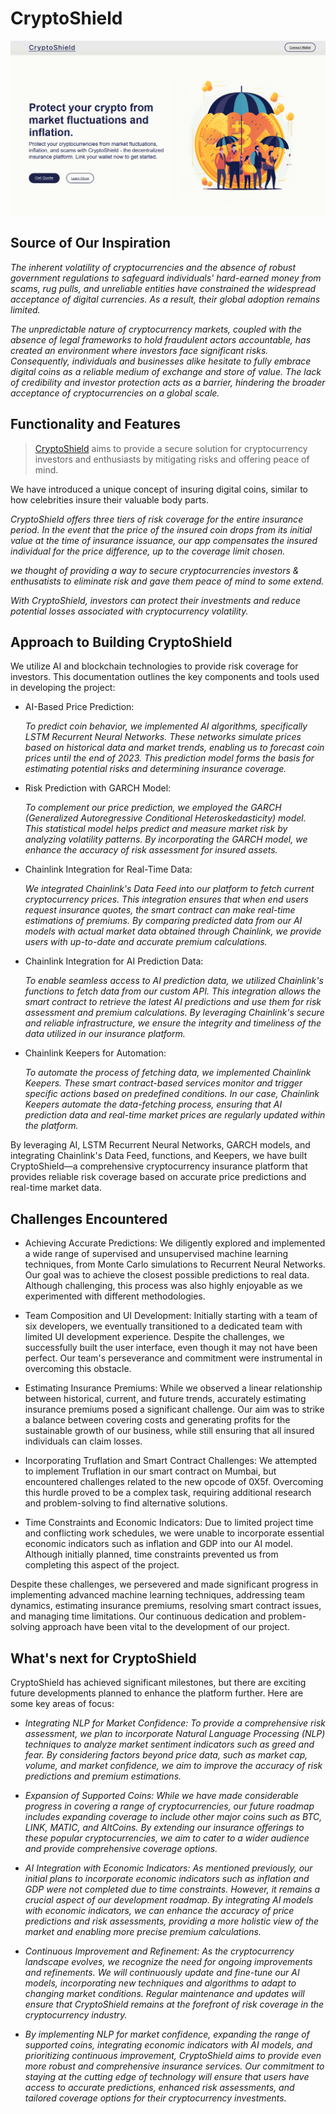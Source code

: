 # CryptoShield

![crypto](./coins/CryptoShield.png)

## **Source of Our Inspiration**

*The inherent volatility of cryptocurrencies and the absence of robust government regulations to safeguard individuals' hard-earned money from scams, rug pulls, and unreliable entities have constrained the widespread acceptance of digital currencies. As a result, their global adoption remains limited.* 

*The unpredictable nature of cryptocurrency markets, coupled with the absence of legal frameworks to hold fraudulent actors accountable, has created an environment where investors face significant risks. Consequently, individuals and businesses alike hesitate to fully embrace digital coins as a reliable medium of exchange and store of value. The lack of credibility and investor protection acts as a barrier, hindering the broader acceptance of cryptocurrencies on a global scale.*


## **Functionality and Features**

>[CryptoShield](https://cryptoshield-app.netlify.app/) aims to provide a secure solution for cryptocurrency investors and enthusiasts by mitigating risks and offering peace of mind.


We have introduced a unique concept of insuring digital coins, similar to how celebrities insure their valuable body parts.

*CryptoShield offers three tiers of risk coverage for the entire insurance period. In the event that the price of the insured coin drops from its initial value at the time of insurance issuance, our app compensates the insured individual for the price difference, up to the coverage limit chosen.*


*we thought of providing a way to secure cryptocurrencies investors & enthusatists to eliminate risk and gave them peace of mind to some extend.*

*With CryptoShield, investors can protect their investments and reduce potential losses associated with cryptocurrency volatility.*

## **Approach to Building CryptoShield**
We utilize AI and blockchain technologies to provide risk coverage for investors. This documentation outlines the key components and tools used in developing the project:

- AI-Based Price Prediction:

    *To predict coin behavior, we implemented AI algorithms, specifically LSTM Recurrent Neural Networks. These networks simulate prices based on historical data and market trends, enabling us to forecast coin prices until the end of 2023. This prediction model forms the basis for estimating potential risks and determining insurance coverage.*

- Risk Prediction with GARCH Model:

    *To complement our price prediction, we employed the GARCH (Generalized Autoregressive Conditional Heteroskedasticity) model. This statistical model helps predict and measure market risk by analyzing volatility patterns. By incorporating the GARCH model, we enhance the accuracy of risk assessment for insured assets.*

- Chainlink Integration for Real-Time Data:

    *We integrated Chainlink's Data Feed into our platform to fetch current cryptocurrency prices. This integration ensures that when end users request insurance quotes, the smart contract can make real-time estimations of premiums. By comparing predicted data from our AI models with actual market data obtained through Chainlink, we provide users with up-to-date and accurate premium calculations.*

- Chainlink Integration for AI Prediction Data:

    *To enable seamless access to AI prediction data, we utilized Chainlink's functions to fetch data from our custom API. This integration allows the smart contract to retrieve the latest AI predictions and use them for risk assessment and premium calculations. By leveraging Chainlink's secure and reliable infrastructure, we ensure the integrity and timeliness of the data utilized in our insurance platform.*


- Chainlink Keepers for Automation:

    *To automate the process of fetching data, we implemented Chainlink Keepers. These smart contract-based services monitor and trigger specific actions based on predefined conditions. In our case, Chainlink Keepers automate the data-fetching process, ensuring that AI prediction data and real-time market prices are regularly updated within the platform.*


By leveraging AI, LSTM Recurrent Neural Networks, GARCH models, and integrating Chainlink's Data Feed, functions, and Keepers, we have built CryptoShield—a comprehensive cryptocurrency insurance platform that provides reliable risk coverage based on accurate price predictions and real-time market data.


## **Challenges Encountered**

- Achieving Accurate Predictions: We diligently explored and implemented a wide range of supervised and unsupervised machine learning techniques, from Monte Carlo simulations to Recurrent Neural Networks. Our goal was to achieve the closest possible predictions to real data. Although challenging, this process was also highly enjoyable as we experimented with different methodologies.

- Team Composition and UI Development: Initially starting with a team of six developers, we eventually transitioned to a dedicated team with limited UI development experience. Despite the challenges, we successfully built the user interface, even though it may not have been perfect. Our team's perseverance and commitment were instrumental in overcoming this obstacle.

- Estimating Insurance Premiums: While we observed a linear relationship between historical, current, and future trends, accurately estimating insurance premiums posed a significant challenge. Our aim was to strike a balance between covering costs and generating profits for the sustainable growth of our business, while still ensuring that all insured individuals can claim losses.

- Incorporating Truflation and Smart Contract Challenges: We attempted to implement Truflation in our smart contract on Mumbai, but encountered challenges related to the new opcode of 0X5f. Overcoming this hurdle proved to be a complex task, requiring additional research and problem-solving to find alternative solutions.

- Time Constraints and Economic Indicators: Due to limited project time and conflicting work schedules, we were unable to incorporate essential economic indicators such as inflation and GDP into our AI model. Although initially planned, time constraints prevented us from completing this aspect of the project.

Despite these challenges, we persevered and made significant progress in implementing advanced machine learning techniques, addressing team dynamics, estimating insurance premiums, resolving smart contract issues, and managing time limitations. Our continuous dedication and problem-solving approach have been vital to the development of our project.



## **What's next for CryptoShield**

CryptoShield has achieved significant milestones, but there are exciting future developments planned to enhance the platform further. Here are some key areas of focus:

- *Integrating NLP for Market Confidence: To provide a comprehensive risk assessment, we plan to incorporate Natural Language Processing (NLP) techniques to analyze market sentiment indicators such as greed and fear. By considering factors beyond price data, such as market cap, volume, and market confidence, we aim to improve the accuracy of risk predictions and premium estimations.*

- *Expansion of Supported Coins: While we have made considerable progress in covering a range of cryptocurrencies, our future roadmap includes expanding coverage to include other major coins such as BTC, LINK, MATIC, and AltCoins. By extending our insurance offerings to these popular cryptocurrencies, we aim to cater to a wider audience and provide comprehensive coverage options.*

- *AI Integration with Economic Indicators: As mentioned previously, our initial plans to incorporate economic indicators such as inflation and GDP were not completed due to time constraints. However, it remains a crucial aspect of our development roadmap. By integrating AI models with economic indicators, we can enhance the accuracy of price predictions and risk assessments, providing a more holistic view of the market and enabling more precise premium calculations.*

- *Continuous Improvement and Refinement: As the cryptocurrency landscape evolves, we recognize the need for ongoing improvements and refinements. We will continuously update and fine-tune our AI models, incorporating new techniques and algorithms to adapt to changing market conditions. Regular maintenance and updates will ensure that CryptoShield remains at the forefront of risk coverage in the cryptocurrency industry.*

- *By implementing NLP for market confidence, expanding the range of supported coins, integrating economic indicators with AI models, and prioritizing continuous improvement, CryptoShield aims to provide even more robust and comprehensive insurance services. Our commitment to staying at the cutting edge of technology will ensure that users have access to accurate predictions, enhanced risk assessments, and tailored coverage options for their cryptocurrency investments.*